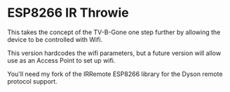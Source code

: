 ESP8266 IR Throwie
==================

This takes the concept of the TV-B-Gone one step further
by allowing the device to be controlled with Wifi.

This version hardcodes the wifi parameters, but a future version
will allow use as an Access Point to set up wifi.

You'll need my fork of the IRRemote ESP8266 library for the Dyson
remote protocol support.
